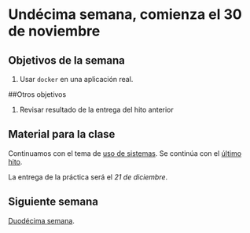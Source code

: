 # Undécima semana, comienza el 30 de noviembre

## Objetivos de la semana

1. Usar `docker` en una aplicación real. 

##Otros objetivos

1. Revisar resultado de la entrega del hito anterior

## Material para la clase

Continuamos con el tema de
[uso de sistemas](http://jj.github.io/IV/documentos/temas/Uso_de_sistemas). Se
continúa con el
[último hito](http://jj.github.io/IV/documentos/proyecto/5.IaaS). 

La entrega de la práctica será el *21 de diciembre*. 

## Siguiente semana

[Duodécima semana](semana-12.md). 
